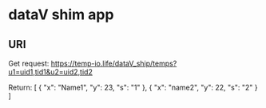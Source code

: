 # dataV shim app

## URI
Get request:
https://temp-io.life/dataV_ship/temps?u1=uid1,tid1&u2=uid2,tid2

Return:
[
  {
    "x": "Name1",
    "y": 23,
    "s": "1"
  },
  {
    "x": "name2",
    "y": 22,
    "s": "2"
  }
]

